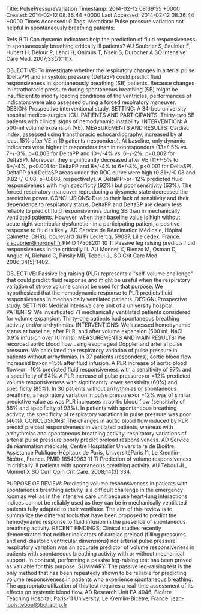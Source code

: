 Title: PulsePressureVariation
Timestamp: 2014-02-12 08:39:55 +0000
Created: 2014-02-12 08:36:44 +0000
Last Accessed: 2014-02-12 08:36:44 +0000
Times Accessed: 0
Tags: 
Metadata: 
Pulse pressure variation not helpful in spontaneously breathing patients:

Refs
9
TI
Can dynamic indicators help the prediction of fluid responsiveness in spontaneously breathing critically ill patients?
AU
Soubrier S, Saulnier F, Hubert H, Delour P, Lenci H, Onimus T, Nseir S, Durocher A
SO
Intensive Care Med. 2007;33(7):1117.
 
OBJECTIVE: To investigate whether the respiratory changes in arterial pulse (DeltaPP) and in systolic pressure (DeltaSP) could predict fluid responsiveness in spontaneously breathing (SB) patients. Because changes in intrathoracic pressure during spontaneous breathing (SB) might be insufficient to modify loading conditions of the ventricles, performances of indicators were also assessed during a forced respiratory maneuver.
DESIGN: Prospective interventional study.
SETTING: A 34-bed university hospital medico-surgical ICU.
PATIENTS AND PARTICIPANTS: Thirty-two SB patients with clinical signs of hemodynamic instability.
INTERVENTION: A 500-ml volume expansion (VE).
MEASUREMENTS AND RESULTS: Cardiac index, assessed using transthoracic echocardiography, increased by at least 15% after VE in 19 patients (responders). At baseline, only dynamic indicators were higher in responders than in nonresponders (13+/-5% vs. 7+/-3%, p=0.003 for DeltaPP and 10+/-4% vs. 6+/-2%, p=0.002 for DeltaSP). Moreover, they significantly decreased after VE (11+/-5% to 6+/-4%, p<0.001 for DeltaPP and 8+/-4% to 6+/-3%, p<0.001 for DeltaSP). DeltaPP and DeltaSP areas under the ROC curve were high (0.81+/-0.08 and 0.82+/-0.08; p=0.888, respectively). A DeltaPP>or=12% predicted fluid responsiveness with high specificity (92%) but poor sensitivity (63%). The forced respiratory maneuver reproducing a dyspneic state decreased the predictive power.
CONCLUSIONS: Due to their lack of sensitivity and their dependence to respiratory status, DeltaPP and DeltaSP are clearly less reliable to predict fluid responsiveness during SB than in mechanically ventilated patients. However, when their baseline value is high without acute right ventricular dysfunction in a participating patient, a positive response to fluid is likely.
AD
Service de Réanimation Médicale, Hôpital Calmette, CHRU, boulevard du Pr Leclercq, 59037, Lille cedex, France. s.soubrier@nordnet.fr
PMID
17508201
10
TI
Passive leg raising predicts fluid responsiveness in the critically ill.
AU
Monnet X, Rienzo M, Osman D, Anguel N, Richard C, Pinsky MR, Teboul JL
SO
Crit Care Med. 2006;34(5):1402.
 
OBJECTIVE: Passive leg raising (PLR) represents a "self-volume challenge" that could predict fluid response and might be useful when the respiratory variation of stroke volume cannot be used for that purpose. We hypothesized that the hemodynamic response to PLR predicts fluid responsiveness in mechanically ventilated patients.
DESIGN: Prospective study.
SETTING: Medical intensive care unit of a university hospital.
PATIENTS: We investigated 71 mechanically ventilated patients considered for volume expansion. Thirty-one patients had spontaneous breathing activity and/or arrhythmias.
INTERVENTIONS: We assessed hemodynamic status at baseline, after PLR, and after volume expansion (500 mL NaCl 0.9% infusion over 10 mins).
MEASUREMENTS AND MAIN RESULTS: We recorded aortic blood flow using esophageal Doppler and arterial pulse pressure. We calculated the respiratory variation of pulse pressure in patients without arrhythmias. In 37 patients (responders), aortic blood flow increased by>or =15% after fluid infusion. A PLR increase of aortic blood flow>or =10% predicted fluid responsiveness with a sensitivity of 97% and a specificity of 94%. A PLR increase of pulse pressure>or =12% predicted volume responsiveness with significantly lower sensitivity (60%) and specificity (85%). In 30 patients without arrhythmias or spontaneous breathing, a respiratory variation in pulse pressure>or =12% was of similar predictive value as was PLR increases in aortic blood flow (sensitivity of 88% and specificity of 93%). In patients with spontaneous breathing activity, the specificity of respiratory variations in pulse pressure was poor (46%).
CONCLUSIONS: The changes in aortic blood flow induced by PLR predict preload responsiveness in ventilated patients, whereas with arrhythmias and spontaneous breathing activity, respiratory variations of arterial pulse pressure poorly predict preload responsiveness.
AD
Service de réanimation médicale, Centre Hospitalier Universitaire de Bicêtre, Assistance Publique-Hôpitaux de Paris, UniversitéParis 11, Le Kremlin-Bicêtre, France.
PMID
16540963
11
TI
Prediction of volume responsiveness in critically ill patients with spontaneous breathing activity.
AU
Teboul JL, Monnet X
SO
Curr Opin Crit Care. 2008;14(3):334.
 
PURPOSE OF REVIEW: Predicting volume responsiveness in patients with spontaneous breathing activity is a difficult challenge in the emergency room as well as in the intensive care unit because heart-lung interactions indices cannot be reliably used as they can be in mechanically ventilated patients fully adapted to their ventilator. The aim of this review is to summarize the different tools that have been proposed to predict the hemodynamic response to fluid infusion in the presence of spontaneous breathing activity.
RECENT FINDINGS: Clinical studies recently demonstrated that neither indicators of cardiac preload (filling pressures and end-diastolic ventricular dimensions) nor arterial pulse pressure respiratory variation was an accurate predictor of volume responsiveness in patients with spontaneous breathing activity with or without mechanical support. In contrast, performing a passive leg-raising test has been proved as valuable for this purpose.
SUMMARY: The passive leg-raising test is the only method that has been repeatedly shown to be reliable for predicting volume responsiveness in patients who experience spontaneous breathing. The appropriate utilization of this test requires a real-time assessment of its effects on systemic blood flow.
AD
Research Unit EA 4046, Bicêtre Teaching Hospital, Paris-11 University, Le Kremlin-Bicêtre, France. jean-louis.teboul@bct.aphp.fr
